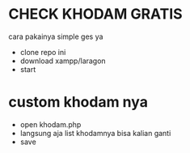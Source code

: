 # CHECK KHODAM GRATIS
cara pakainya simple ges ya
- clone repo ini
- download xampp/laragon
- start

# custom khodam nya
- open khodam.php
- langsung aja list khodamnya bisa kalian ganti
- save
